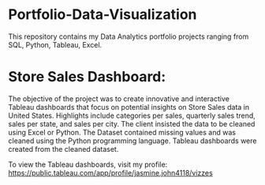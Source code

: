 # Portfolio-Data-Visualization
This repository contains my Data Analytics portfolio projects ranging from SQL, Python, Tableau, Excel.

# Store Sales Dashboard:

The objective of the project was to create innovative and interactive Tableau dashboards that focus on potential insights on Store Sales data in United States. Highlights include categories per sales, quarterly sales trend, sales per state, and sales per city. The client insisted the data to be cleaned using Excel or Python. The Dataset contained missing values and was cleaned using the Python programming language. Tableau dashboards were created from the cleaned dataset.

To view the Tableau dashboards, visit my profile: https://public.tableau.com/app/profile/jasmine.john4118/vizzes 
